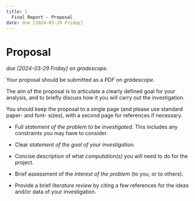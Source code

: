 ```yaml
---
title: |
  Final Report - Proposal
date: due [2024-03-29 Friday]
---
```


# Proposal 

*due [2024-03-29 Friday]* on *gradescope*.

Your proposal should be submitted as a *PDF* on *gradescope*.

The aim of the proposal is to articulate a clearly defined goal for
your analysis, and to briefly discuss how it you will carry out the
investigation. 

You should keep the proposal to a single page (and please use standard
paper- and font- sizes), with a second page for references if necessary.

-  Full *statement of the problem to be investigated*. This includes any
   constraints you may have to consider.
-  Clear *statement of the goal of your investigation*.
-  Concise description of what *computation(s)* you will need to do
   for the project.
-  Brief assessment of the *interest of the problem* (to you, or to
   others).

-  Provide a brief *literature review* by citing a few references for
   the ideas and/or data of your investigation.

